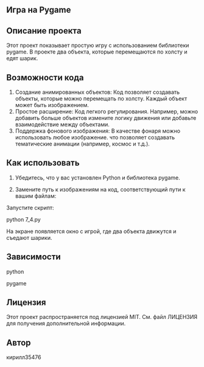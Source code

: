 ## Игра на Pygame


## Описание проекта

Этот проект показывает простую игру с использованием библиотеки pygame.
В проекте два объекта, которые перемещаются по холсту и едят шарик.

## Возможности кода

1. Создание анимированных объектов:
Код позволяет создавать объекты, которые можно перемещать по холсту.
Каждый объект может быть изображением.
2. Простое расширение:
Код легкого регулирования. Например, можно добавить больше объектов
измените логику движения или добавьте взаимодействие между объектами.
3. Поддержка фонового изображения:
В качестве фонаря можно использовать любое изображение.
что позволяет создавать тематические анимации (например, космос и т.д.).

## Как использовать
1. Убедитесь, что у вас установлен Python и библиотека pygame.

2. Замените путь к изображениям на код, соответствующий пути к вашим файлам:

Запустите скрипт:

python 7_4.py

На экране появляется окно с игрой, где два объекта движутся и съедают шарики.


## Зависимости

python

pygame

## Лицензия
Этот проект распространяется под лицензией MIT. См. файл ЛИЦЕНЗИЯ для получения дополнительной информации.

## Автор
кирилл35476

